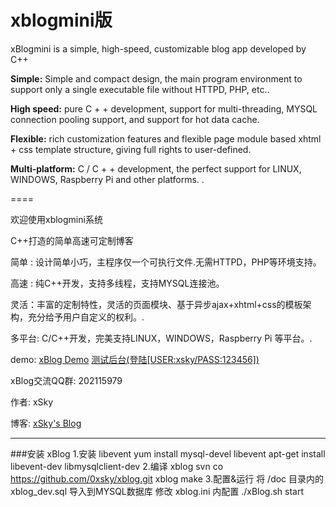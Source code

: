 xblogmini版
=====
xBlogmini is a simple, high-speed, customizable blog app developed by C++
<p>
<b>Simple:</b> Simple and compact design, the main program environment to support only a single executable file without HTTPD, PHP, etc.. <p>
<b>High speed:</b> pure C + + development, support for multi-threading, MYSQL connection pooling support, and support for hot data cache. <p>
<b>Flexible:</b> rich customization features and flexible page module based xhtml + css template structure, giving full rights to user-defined. <p>
<b>Multi-platform:</b> C / C + + development, the perfect support for LINUX, WINDOWS, Raspberry Pi and other platforms. . 

====
<p>欢迎使用xblogmini系统
<p>C++打造的简单高速可定制博客
<p><p>
<p>简单 : 设计简单小巧，主程序仅一个可执行文件.无需HTTPD，PHP等环境支持。
<p>高速 : 纯C++开发，支持多线程，支持MYSQL连接池。
<p>灵活：丰富的定制特性，灵活的页面模块、基于异步ajax+xhtml+css的模板架构，充分给予用户自定义的权利。.
<p>多平台: C/C++开发，完美支持LINUX，WINDOWS，Raspberry Pi 等平台。.
<p>
<p>demo: <a href="http://yun.0xsky.com:8080/"  target="_blank" >xBlog Demo</a> <a href="http://yun.0xsky.com:8080/admin"  target="_blank">测试后台(登陆[USER:xsky/PASS:123456])</a>
<p>xBlog交流QQ群:  202115979
<p><p>作者: xSky        
<p>博客: <a href="http://www.0xsky.com/">xSky's Blog</a>
<hr>

###安装 xBlog
    1.安装 libevent
      yum install mysql-devel libevent 
      apt-get install libevent-dev libmysqlclient-dev
    2.编译 xblog
      svn co https://github.com/0xsky/xblog.git xblog
      make
    3.配置&运行
      将 /doc 目录内的 xblog_dev.sql 导入到MYSQL数据库
      修改 xblog.ini 内配置
      ./xBlog.sh start

